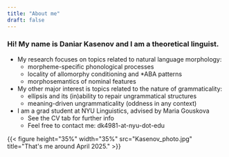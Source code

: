 ```yaml
---
title: "About me"
draft: false
---
```


### Hi! My name is Daniar Kasenov and I am a theoretical linguist. 
  + My research focuses on topics related to natural language morphology:
    + morpheme-specific phonological processes
    + locality of allomorphy conditioning and *ABA patterns
    + morphosemantics of nominal features
  + My other major interest is topics related to the nature of grammaticality:
    + ellipsis and its (in)ability to repair ungrammatical structures
    + meaning-driven ungrammaticality (oddness in any context)
  + I am a grad student at NYU Linguistics, advised by Maria Gouskova
    + See the CV tab for further info
    + Feel free to contact me: dk4981-at-nyu-dot-edu

{{< figure height="35%" width="35%" src="Kasenov_photo.jpg" title="That's me around April 2025." >}}
